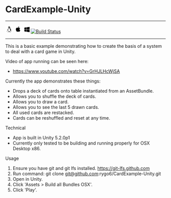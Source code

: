 # CardExample-Unity

-------

![Image of Yaktocat](./misc/Font-Awesome/png/24/linux.png) ![Image of Yaktocat](./misc/Font-Awesome/png/24/apple.png) ![Image of Yaktocat](./misc/Font-Awesome/png/24/windows.png)[![Build Status](https://travis-ci.org/LoOnyBiker/CardExample-Unity.svg?branch=master)](https://travis-ci.org/LoOnyBiker/CardExample-Unity)

-------

This is a basic example demonstrating how to create the basis of a system to deal with a card game in Unity.

Video of app running can be seen here:
- https://www.youtube.com/watch?v=GrHJLHcWjSA

Currently the app demonstrates these things:
- Drops a deck of cards onto table instantiated from an AssetBundle.
- Allows you to shuffle the deck of cards.
- Allows you to draw a card.
- Allows you to see the last 5 drawn cards.
- All used cards are restacked.
- Cards can be reshuffled and reset at any time.

Technical
- App is built in Unity 5.2.0p1
- Currently only tested to be building and running properly for OSX Desktop x86.

Usage
1. Ensure you have git and git lfs installed. https://git-lfs.github.com
2. Run command: git clone git@github.com:rygo6/CardExample-Unity.git
3. Open in Unity.
4. Click 'Assets > Build all Bundles OSX'.
5. Click 'Play'.
